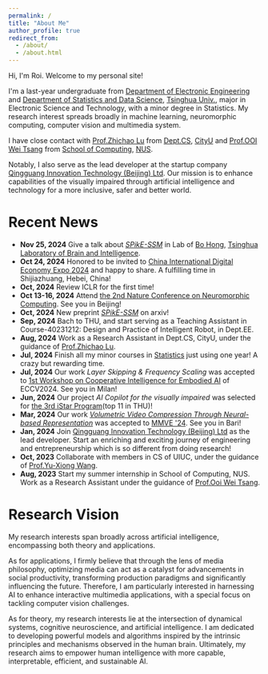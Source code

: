 ```yaml
---
permalink: /
title: "About Me"
author_profile: true
redirect_from: 
  - /about/
  - /about.html
---
```


Hi, I'm Roi. Welcome to my personal site!

I'm a last-year undergraduate from [Department of Electronic Engineering](https://www.ee.tsinghua.edu.cn/en/) and [Department of Statistics and Data Science](https://www.stat.tsinghua.edu.cn/en/), [Tsinghua Univ.](https://www.tsinghua.edu.cn/en/), major in Electronic Science and Technology, with a minor degree in Statistics. My research interest spreads broadly in machine learning, neuromorphic computing, computer vision and multimedia system. 

I have close contact with [Prof.Zhichao Lu](https://www.cs.cityu.edu.hk/~zhichalu/) from [Dept.CS](https://www.cs.cityu.edu.hk/), [CityU](https://www.cityu.edu.hk/) and [Prof.OOI Wei Tsang](https://www.comp.nus.edu.sg/cs/people/ooiwt/) from [School of Computing](https://www.comp.nus.edu.sg/), [NUS](https://nus.edu.sg/).

Notably, I also serve as the lead developer at the startup company [Qingguang Innovation Technology (Beijing) Ltd](images/QGHC_QRcode.png). Our mission is to enhance capabilities of the visually impaired through artificial intelligence and technology for a more inclusive, safer and better world.

Recent News
======
* **Nov 25, 2024** Give a talk about [*SPikE-SSM*](https://arxiv.org/abs/2410.17268) in Lab of [Bo Hong](https://brain.tsinghua.edu.cn/en/info/1010/1008.htm), [Tsinghua Laboratory of Brain and Intelligence](https://brain.tsinghua.edu.cn/en/index.htm).
* **Oct 24, 2024** Honored to be invited to [China International Digital Economy Expo 2024](https://www.cidee-zd.cn/index-en.html) and happy to share. A fulfilling time in Shijiazhuang, Hebei, China!
* **Oct, 2024** Review ICLR for the first time!
* **Oct 13-16, 2024** Attend [the 2nd Nature Conference on Neuromorphic Computing](https://conferences.nature.com/event/NeuromorphicComputing). See you in Beijing!
* **Oct, 2024** New preprint [*SPikE-SSM*](https://arxiv.org/abs/2410.17268) on arxiv!
* **Sep, 2024** Bach to THU, and start serving as a Teaching Assistant in Course-40231212: Design and Practice of Intelligent Robot, in Dept.EE.
* **Aug, 2024** Work as a Research Assistant in Dept.CS, CityU, under the guidance of [Prof.Zhichao Lu](https://www.cs.cityu.edu.hk/~zhichalu/).
* **Jul, 2024** Finish all my minor courses in [Statistics](https://tsing.v-dk.com/en/programs/undergraduate-programs/) just using one year! A crazy but rewarding time.
* **Jul, 2024** Our work *Layer Skipping & Frequency Scaling* was accepted to [1st Workshop on Cooperative Intelligence for Embodied AI](https://coop-intelligence.github.io/) of ECCV2024. See you in Milan!
* **Jun, 2024** Our project *AI Copilot for the visually impaired* was selected for [the 3rd iStar Program](https://mp.weixin.qq.com/s/IeQXQZAgocu6yQmqhvnpnw)(top 11 in THU)!
* **Mar, 2024** Our work [*Volumetric Video Compression Through Neural-based Representation*](https://dl.acm.org/doi/10.1145/3652212.3652220) was accepted to [MMVE '24](https://mmve-workshop.org/2024/index.html). See you in Bari!
* **Jan, 2024** Join [Qingguang Innovation Technology (Beijing) Ltd](images/QGHC_QRcode.png) as the lead developer. Start an enriching and exciting journey of engineering and entrepreneurship which is so different from doing research!
* **Oct, 2023** Collaborate with members in CS of UIUC, under the guidance of [Prof.Yu-Xiong Wang](https://yxw.cs.illinois.edu/).
* **Aug, 2023** Start my summer internship in School of Computing, NUS. Work as a Research Assistant under the guidance of [Prof.Ooi Wei Tsang](https://www.comp.nus.edu.sg/cs/people/ooiwt/).

Research Vision
======
My research interests span broadly across artificial intelligence, encompassing both theory and applications.

As for applications, I firmly believe that through the lens of media philosophy, optimizing media can act as a catalyst for advancements in social productivity, transforming production paradigms and significantly influencing the future. Therefore, I am particularly interested in harnessing AI to enhance interactive multimedia applications, with a special focus on tackling computer vision challenges.

As for theory, my research interests lie at the intersection of dynamical systems, cognitive neuroscience, and artificial intelligence. I am dedicated to developing powerful models and algorithms inspired by the intrinsic principles and mechanisms observed in the human brain. Ultimately, my research aims to empower human intelligence with more capable, interpretable, efficient, and sustainable AI.
